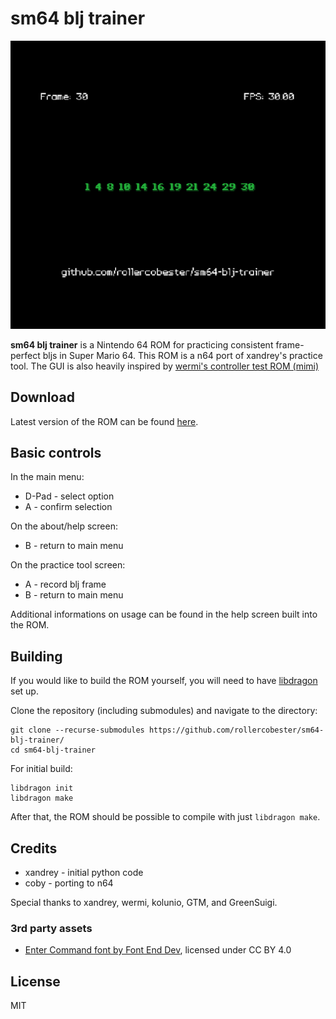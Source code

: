 # sm64 blj trainer
![Example screenshot](doc/sm64-blj-trainer.png)

**sm64 blj trainer** is a Nintendo 64 ROM for practicing consistent frame-perfect bljs in Super Mario 64. This ROM is a n64 port of xandrey's practice tool. The GUI is also heavily inspired by [wermi's controller test ROM (mimi)](https://github.com/wermipls/mimi)

## Download
Latest version of the ROM can be found [here](https://github.com/rollercobester/sm64-blj-trainer/releases).

## Basic controls
In the main menu:
* D-Pad - select option
* A - confirm selection

On the about/help screen:
* B - return to main menu

On the practice tool screen:
* A - record blj frame
* B - return to main menu

Additional informations on usage can be found in the help screen built into the ROM.

## Building
If you would like to build the ROM yourself, you will need to have [libdragon](https://libdragon.dev/) set up. 

Clone the repository (including submodules) and navigate to the directory:
```
git clone --recurse-submodules https://github.com/rollercobester/sm64-blj-trainer/
cd sm64-blj-trainer
```

For initial build:
```
libdragon init
libdragon make
```

After that, the ROM should be possible to compile with just `libdragon make`.

## Credits
* xandrey - initial python code
* coby - porting to n64

Special thanks to xandrey, wermi, kolunio, GTM, and GreenSuigi.

### 3rd party assets
* [Enter Command font by Font End Dev](https://fontenddev.com/fonts/enter-command/), licensed under CC BY 4.0

## License
MIT
